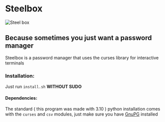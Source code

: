 # Steelbox
![Steel box](https://static.wikia.nocookie.net/elderscrolls/images/6/6a/Skyrim-strongbox.png)
## Because sometimes you just want a password manager

Steelbox is a password manager that uses the curses library for interactive terminals

### Installation:
Just run `install.sh` **WITHOUT SUDO**
#### Dependencies:
The standard ( this program was made with 3.10 ) python installation comes with the `curses` and `csv` modules, just make sure you have [GnuPG](https://gnupg.org/) installed